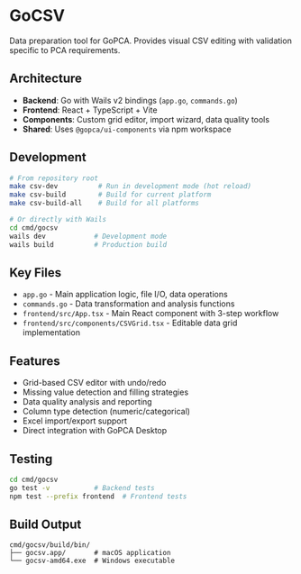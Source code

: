 # GoCSV

Data preparation tool for GoPCA. Provides visual CSV editing with validation specific to PCA requirements.

## Architecture

- **Backend**: Go with Wails v2 bindings (`app.go`, `commands.go`)
- **Frontend**: React + TypeScript + Vite
- **Components**: Custom grid editor, import wizard, data quality tools
- **Shared**: Uses `@gopca/ui-components` via npm workspace

## Development

```bash
# From repository root
make csv-dev          # Run in development mode (hot reload)
make csv-build        # Build for current platform
make csv-build-all    # Build for all platforms

# Or directly with Wails
cd cmd/gocsv
wails dev            # Development mode
wails build          # Production build
```

## Key Files

- `app.go` - Main application logic, file I/O, data operations
- `commands.go` - Data transformation and analysis functions
- `frontend/src/App.tsx` - Main React component with 3-step workflow
- `frontend/src/components/CSVGrid.tsx` - Editable data grid implementation

## Features

- Grid-based CSV editor with undo/redo
- Missing value detection and filling strategies
- Data quality analysis and reporting
- Column type detection (numeric/categorical)
- Excel import/export support
- Direct integration with GoPCA Desktop

## Testing

```bash
cd cmd/gocsv
go test -v           # Backend tests
npm test --prefix frontend  # Frontend tests
```

## Build Output

```
cmd/gocsv/build/bin/
├── gocsv.app/       # macOS application
└── gocsv-amd64.exe  # Windows executable
```